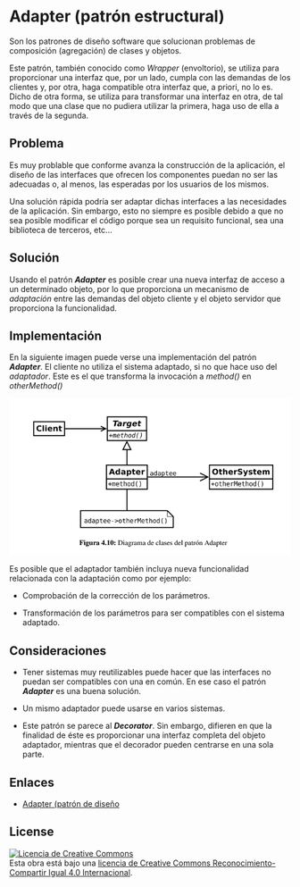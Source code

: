 # Adapter (patrón estructural)

Son los patrones de diseño software que solucionan problemas de composición (agregación) de clases y objetos.

Este patrón, también conocido como *Wrapper* (envoltorio), se utiliza para proporcionar una interfaz que, por un lado, cumpla con las demandas de los clientes y, por otra, haga compatible otra interfaz que, a priori, no lo es. Dicho de otra forma, se utiliza para transformar una interfaz en otra, de tal modo que una clase que no pudiera utilizar la primera, haga uso de ella a través de la segunda.

## Problema

Es muy problable que conforme avanza la construcción de la aplicación, el diseño de las interfaces que ofrecen los componentes puedan no ser las adecuadas o, al menos, las esperadas por los usuarios de los mismos.

Una solución rápida podría ser adaptar dichas interfaces a las necesidades de la aplicación. Sin embargo, esto no siempre es posible debido a que no sea posible modificar el código porque sea un requisito funcional, sea una biblioteca de terceros, etc...

## Solución

Usando el patrón ***Adapter*** es posible crear una nueva interfaz de acceso a un determinado objeto, por lo que proporciona un mecanismo de *adaptación* entre las demandas del objeto cliente y el objeto servidor que proporciona la funcionalidad.

## Implementación

En la siguiente imagen puede verse una implementación del patrón ***Adapter***. El cliente no utiliza el sistema adaptado, si no que hace uso del *adaptador*. Este es el que transforma la invocación a *method()* en *otherMethod()*

![Adapter](example/imgs/Adapter.png)

Es posible que el adaptador también incluya nueva funcionalidad relacionada con la adaptación como por ejemplo:

* Comprobación de la corrección de los parámetros.

* Transformación de los parámetros para ser compatibles con el sistema adaptado.

## Consideraciones

* Tener sistemas muy reutilizables puede hacer que las interfaces no puedan ser compatibles con una en común. En ese caso el patrón ***Adapter*** es una buena solución.

* Un mismo adaptador puede usarse en varios sistemas.

* Este patrón se parece al ***Decorator***. Sin embargo, difieren en que la finalidad de éste es proporcionar una interfaz completa del objeto adaptador, mientras que el decorador pueden centrarse en una sola parte.

## Enlaces

* [Adapter (patrón de diseño](https://es.wikipedia.org/wiki/Adapter_%28patr%C3%B3n_de_dise%C3%B1o%29)

## License

[![Licencia de Creative Commons](https://i.creativecommons.org/l/by-sa/4.0/80x15.png)](http://creativecommons.org/licenses/by-sa/4.0/)  
Esta obra está bajo una [licencia de Creative Commons Reconocimiento-Compartir Igual 4.0 Internacional](http://creativecommons.org/licenses/by-sa/4.0/).
